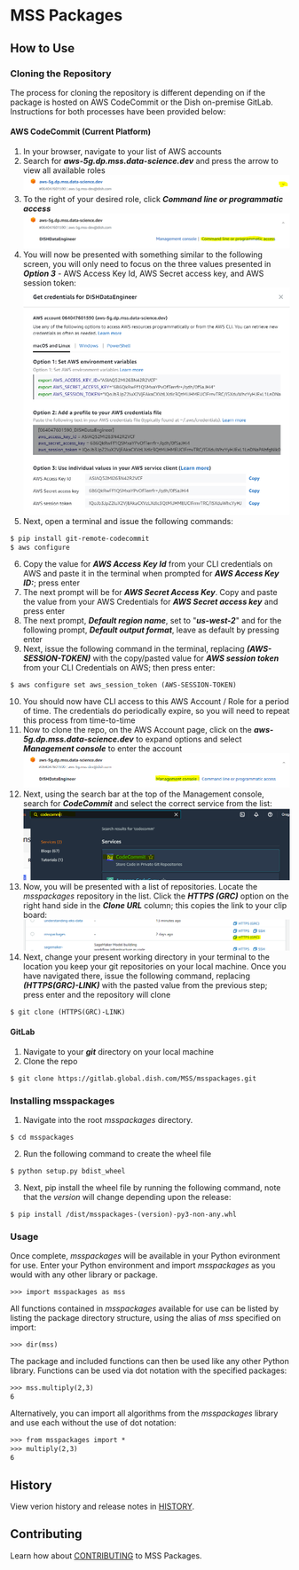 # MSS Packages

## __How to Use__

### __Cloning the Repository__
The process for cloning the repository is different depending on if the package is hosted on AWS CodeCommit or the Dish on-premise GitLab.  Instructions for both processes have been provided below:

#### __AWS CodeCommit (Current Platform)__
1. In your browser, navigate to your list of AWS accounts
2. Search for ___aws-5g.dp.mss.data-science.dev___ and press the arrow to view all available roles
![Expand to See Roles](./images/arrow.PNG?raw=true "Expand to see roles")
3. To the right of your desired role, click ___Command line or programmatic access___
![CLI Programmatic Access ](./images/cli_progromatic_access.PNG?raw=true "CLI Access")
4. You will now be presented with something similar to the following screen, you will only need to focus on the three values presented in ___Option 3___ - AWS Access Key Id, AWS Secret access key, and AWS session token:
![AWS CLI Credentials](./images/Credentials.PNG?raw=true "Credentials")
5. Next, open a terminal and issue the following commands:
```console
$ pip install git-remote-codecommit
$ aws configure
```
6. Copy the value for ___AWS Access Key Id___ from your CLI credentials on AWS and paste it in the terminal when prompted for ___AWS Access Key ID:___; press enter
7. The next prompt will be for ***AWS Secret Access Key***.  Copy and paste the value from your AWS Credentials for ***AWS Secret access key*** and press enter
8. The next prompt, ***Default region name***, set to "***us-west-2***" and for the following prompt, ***Default output format***, leave as default by pressing enter
9. Next, issue the following command in the terminal, replacing ___(AWS-SESSION-TOKEN)___ with the copy/pasted value for ***AWS session token*** from your CLI Credentials on AWS; then press enter:
```console
$ aws configure set aws_session_token (AWS-SESSION-TOKEN)
```
10. You should now have CLI access to this AWS Account / Role for a period of time.  The credentials do periodically expire, so you will need to repeat this process from time-to-time
11. Now to clone the repo, on the AWS Account page, click on the ***aws-5g.dp.mss.data-science.dev*** to expand options and select ***Management console*** to enter the account
![Enter AWS Account](./images/Enter_account.PNG?raw=true "Enter MSS Dev account")
12. Next, using the search bar at the top of the Management console, search for ___CodeCommit___ and select the correct service from the list:
![Search for CodeCommit](./images/Search.PNG?raw=true "Search for CodeCommit")
13. Now, you will be presented with a list of repositories.  Locate the *msspackages* repository in the list.  Click the ***HTTPS (GRC)*** option on the right hand side in the ***Clone URL*** column; this copies the link to your clip board:
![Clone Link](./images/clone_link.PNG?raw=true "Clone Link")
14. Next, change your present working directory in your terminal to the location you keep your git repositories on your local machine.  Once you have navigated there, issue the following command, replacing ***(HTTPS(GRC)-LINK)*** with the pasted value from the previous step; press enter and the repository will clone
```console
$ git clone (HTTPS(GRC)-LINK)
```
#### __GitLab__
1. Navigate to your ***git*** directory on your local machine
2. Clone the repo
```console
$ git clone https://gitlab.global.dish.com/MSS/msspackages.git
```
### __Installing msspackages__
1. Navigate into the root _msspackages_ directory.
```console
$ cd msspackages
```
2. Run the following command to create the wheel file
 
```console
$ python setup.py bdist_wheel
```
3. Next, pip install the wheel file by running the following command, note that the _version_ will change depending upon the release:
```console
$ pip install /dist/msspackages-(version)-py3-non-any.whl
```
### __Usage__

Once complete, _msspackages_ will be available in your Python evironment for use.  Enter your Python environment and import _msspackages_ as you would with any other library or package.
```console
>>> import msspackages as mss
```
All functions contained in _msspackages_ available for use can be listed by listing the package directory structure, using the alias of _mss_ specified on import:
```console
>>> dir(mss)
```
The package and included functions can then be used like any other Python library.  Functions can be used via dot notation with the specified packages:
```conscole
>>> mss.multiply(2,3)
6
```
Alternatively, you can import all algorithms from the _msspackages_ library and use each without the use of dot notation:
```console
>>> from msspackages import *
>>> multiply(2,3)
6
```

## __History__
View verion history and release notes in [HISTORY](HISTORY.md). 

## __Contributing__
Learn how about [CONTRIBUTING](CONTRIBUTING.md) to MSS Packages.


